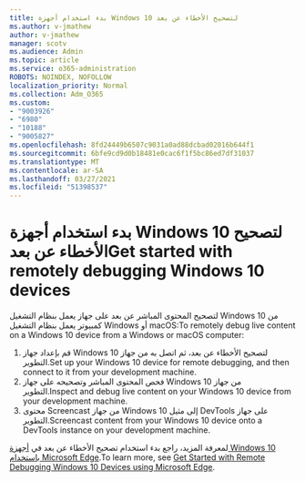 ```yaml
---
title: بدء استخدام أجهزة Windows 10 لتصحيح الأخطاء عن بعد
ms.author: v-jmathew
author: v-jmathew
manager: scotv
ms.audience: Admin
ms.topic: article
ms.service: o365-administration
ROBOTS: NOINDEX, NOFOLLOW
localization_priority: Normal
ms.collection: Adm_O365
ms.custom:
- "9003926"
- "6980"
- "10188"
- "9005827"
ms.openlocfilehash: 8fd24449b6507c9031a0ad88dcbad02016b644f1
ms.sourcegitcommit: 6bfe9cd9d0b18481e0cac6f1f5bc86ed7df31037
ms.translationtype: MT
ms.contentlocale: ar-SA
ms.lasthandoff: 03/27/2021
ms.locfileid: "51398537"
---
```

# <a name="get-started-with-remotely-debugging-windows-10-devices"></a><span data-ttu-id="97758-102">بدء استخدام أجهزة Windows 10 لتصحيح الأخطاء عن بعد</span><span class="sxs-lookup"><span data-stu-id="97758-102">Get started with remotely debugging Windows 10 devices</span></span>

<span data-ttu-id="97758-103">لتصحيح المحتوى المباشر عن بعد على جهاز يعمل بنظام التشغيل Windows 10 من كمبيوتر يعمل بنظام التشغيل Windows أو macOS:</span><span class="sxs-lookup"><span data-stu-id="97758-103">To remotely debug live content on a Windows 10 device from a Windows or macOS computer:</span></span>

1. <span data-ttu-id="97758-104">قم بإعداد جهاز Windows 10 لتصحيح الأخطاء عن بعد، ثم اتصل به من جهاز التطوير.</span><span class="sxs-lookup"><span data-stu-id="97758-104">Set up your Windows 10 device for remote debugging, and then connect to it from your development machine.</span></span>
2. <span data-ttu-id="97758-105">فحص المحتوى المباشر وتصحيحه على جهاز Windows 10 من جهاز التطوير.</span><span class="sxs-lookup"><span data-stu-id="97758-105">Inspect and debug live content on your Windows 10 device from your development machine.</span></span>
3. <span data-ttu-id="97758-106">محتوى Screencast من جهاز Windows 10 إلى مثيل DevTools على جهاز التطوير.</span><span class="sxs-lookup"><span data-stu-id="97758-106">Screencast content from your Windows 10 device onto a DevTools instance on your development machine.</span></span>

<span data-ttu-id="97758-107">لمعرفة المزيد، راجع بدء استخدام تصحيح الأخطاء عن بعد في [أجهزة Windows 10 باستخدام Microsoft Edge](https://go.microsoft.com/fwlink/?linkid=2142172).</span><span class="sxs-lookup"><span data-stu-id="97758-107">To learn more, see [Get Started with Remote Debugging Windows 10 Devices using Microsoft Edge](https://go.microsoft.com/fwlink/?linkid=2142172).</span></span>
